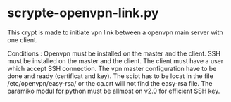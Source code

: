 # scrypte-openvpn-link.py
This crypt is made to initiate vpn link between a openvpn main server with one client.

Conditions :
Openvpn must be installed on the master and the client.
SSH must be installed on the master and the client. 
The client must have a user which accept SSH connection. 
The vpn master configuration have to be done and ready (certificat and key). 
The scipt has to be locat in the file /etc/openvpn/easy-rsa/ or the ca.crt will not find the easy-rsa file.
The paramiko modul for python must be allmost on v2.0 for efficient SSH key.
